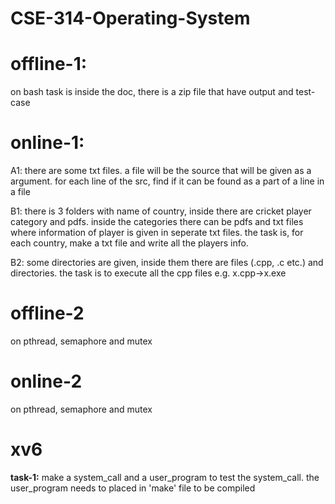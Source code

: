 # CSE-314-Operating-System

# offline-1:
on bash
task is inside the doc, there is a zip file that have output and test-case

# online-1:
A1: there are some txt files. a file will be the source that will be given as a argument. for each line of the src, find if it can be found as a part of a line in a file 

B1: there is 3 folders with name of country, inside there are cricket player category and pdfs. inside the categories there can be pdfs and txt files where information of player is given in seperate txt files. the task is, for each country, make a txt file and write all the players info.

B2: some directories are given, inside them there are files (.cpp, .c etc.) and directories. the task is to execute all the cpp files e.g. x.cpp->x.exe

# offline-2
on pthread, semaphore and mutex

# online-2
on pthread, semaphore and mutex

# xv6

<b>task-1:</b> make a system_call and a user_program to test the system_call. the user_program needs to placed in 'make' file to be compiled 


